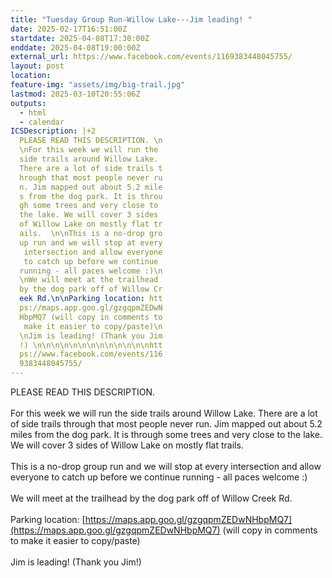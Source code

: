 ```yaml
---
title: "Tuesday Group Run-Willow Lake---Jim leading! "
date: 2025-02-17T16:51:00Z
startdate: 2025-04-08T17:30:00Z
enddate: 2025-04-08T19:00:00Z
external_url: https://www.facebook.com/events/1169383448045755/
layout: post
location: 
feature-img: "assets/img/big-trail.jpg"
lastmod: 2025-03-10T20:55:06Z
outputs:
  - html
  - calendar
ICSDescription: |+2
  PLEASE READ THIS DESCRIPTION. \n  \nFor this week we will run the   side trails around Willow Lake.   There are a lot of side trails t  hrough that most people never ru  n. Jim mapped out about 5.2 mile  s from the dog park. It is throu  gh some trees and very close to   the lake. We will cover 3 sides   of Willow Lake on mostly flat tr  ails.  \n\nThis is a no-drop gro  up run and we will stop at every   intersection and allow everyone   to catch up before we continue   running - all paces welcome :)\n  \nWe will meet at the trailhead   by the dog park off of Willow Cr  eek Rd.\n\nParking location: htt  ps://maps.app.goo.gl/gzgqpmZEDwN  HbpMQ7 (will copy in comments to   make it easier to copy/paste)\n  \nJim is leading! (Thank you Jim  !) \n\n\n\n\n\n\n\n\n\n\n\n\nhtt  ps://www.facebook.com/events/116  9383448045755/
---
```


PLEASE READ THIS DESCRIPTION. <br>
  <br>
  For this week we will run the side trails around Willow Lake. There are a lot of side trails through that most people never run. Jim mapped out about 5.2 miles from the dog park. It is through some trees and very close to the lake. We will cover 3 sides of Willow Lake on mostly flat trails.  <br>
  <br>
  This is a no-drop group run and we will stop at every intersection and allow everyone to catch up before we continue running - all paces welcome &#58;)<br>
  <br>
  We will meet at the trailhead by the dog park off of Willow Creek Rd.<br>
  <br>
  Parking location&#58; [https://maps.app.goo.gl/gzgqpmZEDwNHbpMQ7](https://maps.app.goo.gl/gzgqpmZEDwNHbpMQ7) (will copy in comments to make it easier to copy/paste)<br>
  <br>
  Jim is leading! (Thank you Jim!) <br>
  <br>
  <br>
  <br>
  <br>
  <br>
  <br>
  <br>
  <br>
  <br>
  <br>
  <br>
  <br>
  
